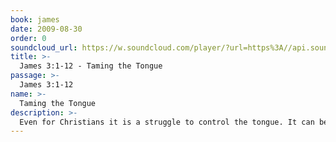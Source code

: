 ```yaml
---
book: james
date: 2009-08-30
order: 0
soundcloud_url: https://w.soundcloud.com/player/?url=https%3A//api.soundcloud.com/tracks/
title: >-
  James 3:1-12 - Taming the Tongue
passage: >-
  James 3:1-12
name: >-
  Taming the Tongue
description: >-
  Even for Christians it is a struggle to control the tongue. It can be used to bless or to curse. Wit God's help we can learn to use our voices to help and not hurt others. If we consistently do not control the tongue, there is a real question about the legitimate character of our Christian faith.
---
```


